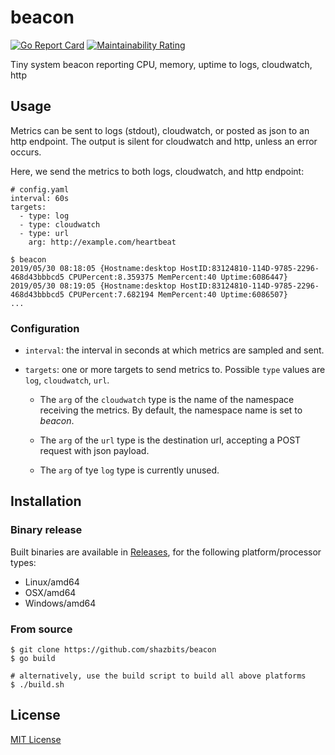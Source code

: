 # beacon
 [![Go Report Card](https://goreportcard.com/badge/github.com/shazbits/beacon)](https://goreportcard.com/report/github.com/shazbits/beacon) [![Maintainability Rating](https://sonarcloud.io/api/project_badges/measure?project=shazbits_beacon&metric=sqale_rating)](https://sonarcloud.io/dashboard?id=shazbits_beacon)

Tiny system beacon reporting CPU, memory, uptime to logs, cloudwatch, http

## Usage

Metrics can be sent to logs (stdout), cloudwatch, or posted as json to an http endpoint.
The output is silent for cloudwatch and http, unless an error occurs.

Here, we send the metrics to both logs, cloudwatch, and http endpoint:

```
# config.yaml
interval: 60s
targets:
  - type: log
  - type: cloudwatch
  - type: url
    arg: http://example.com/heartbeat
```

```
$ beacon
2019/05/30 08:18:05 {Hostname:desktop HostID:83124810-114D-9785-2296-468d43bbbcd5 CPUPercent:8.359375 MemPercent:40 Uptime:6086447}
2019/05/30 08:19:05 {Hostname:desktop HostID:83124810-114D-9785-2296-468d43bbbcd5 CPUPercent:7.682194 MemPercent:40 Uptime:6086507}
...
```

### Configuration

* `interval`: the interval in seconds at which metrics are sampled and sent.

* `targets`: one or more targets to send metrics to. Possible `type` values are `log`, `cloudwatch`, `url`.

  * The `arg` of the `cloudwatch` type is the name of the namespace receiving the metrics. By default, the namespace name is set to *beacon*.

  * The `arg` of the `url` type is the destination url, accepting a POST request with json payload.

  * The `arg` of tye `log` type is currently unused.


## Installation

### Binary release

Built binaries are available in [Releases](../../releases), for the following platform/processor types:
* Linux/amd64
* OSX/amd64
* Windows/amd64

### From source

```
$ git clone https://github.com/shazbits/beacon
$ go build

# alternatively, use the build script to build all above platforms
$ ./build.sh
```

## License

[MIT License](https://github.com/shazbits/beacon/blob/master/LICENSE)
